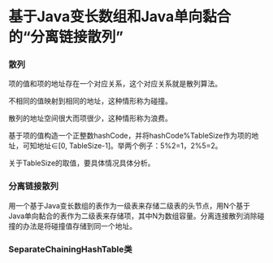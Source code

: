 # 基于Java变长数组和Java单向黏合的“分离链接散列”

### 散列

项的值和项的地址存在一个对应关系，这个对应关系就是散列算法。

不相同的值映射到相同的地址，这种情形称为碰撞。

散列的地址空间很大而项很少，这种情形称为浪费。

基于项的值构造一个正整数hashCode，并将hashCode%TableSize作为项的地址，可知地址∈\[0, TableSize-1\]。举两个例子：5%2=1，2%5=2。

关于TableSize的取值，要具体情况具体分析。

### 分离链接散列

用一个基于Java变长数组的表作为一级表来存储二级表的头节点，用N个基于Java单向黏合的表作为二级表来存储项，其中N为数组容量。分离连接散列消除碰撞的办法是将碰撞值存储到同一个地址。

### SeparateChainingHashTable类

```java
```
